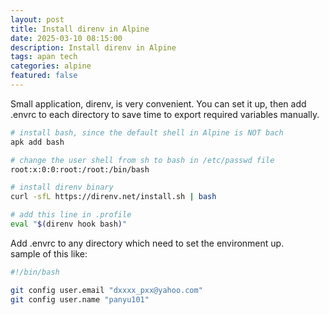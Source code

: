 ```yaml
---
layout: post
title: Install direnv in Alpine
date: 2025-03-10 08:15:00
description: Install direnv in Alpine
tags: apan tech
categories: alpine
featured: false
---
```

Small application, direnv, is very convenient.  You can set it up, then add .envrc to each directory to save time to export required variables manually.  
```bash
# install bash, since the default shell in Alpine is NOT bach
apk add bash

# change the user shell from sh to bash in /etc/passwd file
root:x:0:0:root:/root:/bin/bash

# install direnv binary
curl -sfL https://direnv.net/install.sh | bash

# add this line in .profile
eval "$(direnv hook bash)"

```

Add .envrc to any directory which need to set the environment up.  
sample of this like:  
```bash
#!/bin/bash

git config user.email "dxxxx_pxx@yahoo.com"
git config user.name "panyu101"

```

